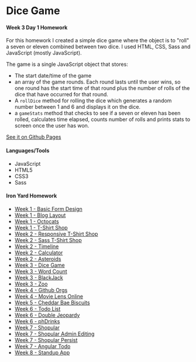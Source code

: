 # Dice Game
#### Week 3 Day 1 Homework

For this homework I created a simple dice game where the object is to "roll" a seven or eleven combined between two dice. I used HTML, CSS, Sass and JavaScript (mostly JavaScript).

The game is a single JavaScript object that stores:
* The start date/time of the game
* an array of the game rounds. Each round lasts until the user wins, so one round has the start time of that round plus the number of rolls of the dice that have occurred for that round.
* A `rollDice` method for rolling the dice which generates a random number between 1 and 6 and displays it on the dice.
* a `gameStats` method that checks to see if a seven or eleven has been rolled, calculates time elapsed, counts number of rolls and prints stats to screen once the user has won.

[See it on Github Pages](https://samanthasheadavis.github.io/dieGame/)
#### Languages/Tools
* JavaScript
* HTML5
* CSS3
* Sass

#### Iron Yard Homework
* [Week 1 - Basic Form Design](https://github.com/samanthasheadavis/basicFormDesign)
* [Week 1 - Blog Layout](https://github.com/samanthasheadavis/blogLayout)
* [Week 1 - Octocats](https://github.com/samanthasheadavis/octocats)
* [Week 1 - T-Shirt Shop](https://github.com/samanthasheadavis/tshirtShop)
* [Week 2 - Responsive T-Shirt Shop](https://github.com/samanthasheadavis/responsiveTshirtShop)
* [Week 2 - Sass T-Shirt Shop](https://github.com/samanthasheadavis/sassTshirtShop)
* [Week 2 - Timeline](https://github.com/samanthasheadavis/timeline)
* [Week 2 - Calculator](https://github.com/samanthasheadavis/fee-calculator)
* [Week 2 - Asteroids](https://github.com/samanthasheadavis/asteroids)
* [Week 3 - Dice Game](https://github.com/samanthasheadavis/dieGame)
* [Week 3 - Word Count](https://github.com/samanthasheadavis/dieGame)
* [Week 3 - BlackJack](https://github.com/samanthasheadavis/blackjack)
* [Week 3 - Zoo](https://github.com/samanthasheadavis/zoo)
* [Week 4 - Github Orgs](https://github.com/samanthasheadavis/gitOrgs)
* [Week 4 - Movie Lens Online](https://github.com/samanthasheadavis/movie-ratings)
* [Week 5 - Cheddar Bae Biscuits](https://github.com/samanthasheadavis/apiSite)
* [Week 6 - Todo List](https://github.com/samanthasheadavis/fee-todo)
* [Week 6 - Double Jeopardy](https://github.com/samanthasheadavis/doubleJeopardy)
* [Week 6 - phDrinks](https://github.com/samanthasheadavis/phDrinks)
* [Week 7 - Shopular](https://github.com/samanthasheadavis/shopular)
* [Week 7 - Shopular Admin Editing](https://github.com/samanthasheadavis/shopularAdminEdit)
* [Week 7 - Shopular Persist](https://github.com/samanthasheadavis/shopularPersist)
* [Week 7 - Angular Todo](https://github.com/samanthasheadavis/angularTodo)
* [Week 8 - Standup App](https://github.com/samanthasheadavis/standup)
